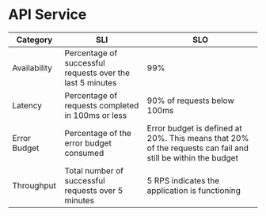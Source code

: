 # API Service

| Category | SLI | SLO |
|----------|-----|-----|
| Availability | Percentage of successful requests over the last 5 minutes | 99% |
| Latency | Percentage of requests completed in 100ms or less | 90% of requests below 100ms |
| Error Budget | Percentage of the error budget consumed | Error budget is defined at 20%. This means that 20% of the requests can fail and still be within the budget |
| Throughput | Total number of successful requests over 5 minutes | 5 RPS indicates the application is functioning |
